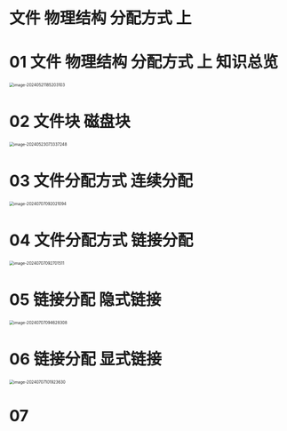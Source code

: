 # 文件 物理结构 分配方式 上



# 01 文件 物理结构 分配方式 上 知识总览

<img src="https://cvp.oss-cn-shanghai.aliyuncs.com/picgo/202405211852274.png" alt="image-20240521185203103" style="zoom:50%;" />



# 02 文件块 磁盘块

<img src="https://cvp.oss-cn-shanghai.aliyuncs.com/picgo/202405230733494.png" alt="image-20240523073337248" style="zoom:50%;" />



# 03 文件分配方式 连续分配

<img src="https://cvp.oss-cn-shanghai.aliyuncs.com/picgo/202407070920990.png" alt="image-20240707092021094" style="zoom:50%;" />

# 04 文件分配方式 链接分配

<img src="https://cvp.oss-cn-shanghai.aliyuncs.com/picgo/202407070927594.png" alt="image-20240707092701511" style="zoom:50%;" />



# 05 链接分配 隐式链接

<img src="https://cvp.oss-cn-shanghai.aliyuncs.com/picgo/202407070946577.png" alt="image-20240707094628308" style="zoom:50%;" />



# 06 链接分配 显式链接

<img src="https://cvp.oss-cn-shanghai.aliyuncs.com/picgo/202407071019341.png" alt="image-20240707101923630" style="zoom:50%;" />



# 07 
